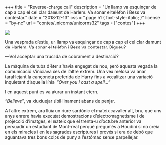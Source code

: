 +++
title = "Reverse-charge call"
description = "Un llamp va esquinçar de cap a cap el cel clar damunt de Harlem. Va sonar el telèfon i Bess va contestar."
date = "2018-12-13"
css = ".page h1 { font-style: italic; }"
license = "by-nc"
url = "contes/unicorns/unicorns32"
tags = ["contes"]
+++

<img class="emoji" src="/contes/unicorns/twemoji/26a1.svg" />

Una vesprada d’estiu, un llamp va esquinçar de cap a cap el cel clar damunt de Harlem. Va sonar el telèfon i Bess va contestar. Digueu?

—Vol acceptar una trucada de cobrament a destinació?

La màquina de tubs d’èter s’havia engegat de nou, però aquesta vegada la comunicació s’iniciava des de l’altre extrem. Una veu melosa va anar taral·lejant la cançoneta preferida de Harry fins a vocalitzar una variació inquietant d’aquella línia: *“Over you I cast a spell…”*

I en aquest punt es va aturar un instant etern.

*“Believe”*, va xiuxiuejar sibil·linament abans de penjar.

A l’altre extrem, ara lluïa un riure sardònic el mateix cavaller alt, bru, que uns anys enrere havia executat demostracions d’electromagnetisme i de projecció d’imatges, el mateix que el trenta-u d’octubre anterior va persuadir un estudiant de Mont-real perquè preguntés a Houdini si no creia en els miracles i en les sagrades escriptures i provés si era de debò que aguantava tres bons colps de puny a l’estómac sense parpellejar.


